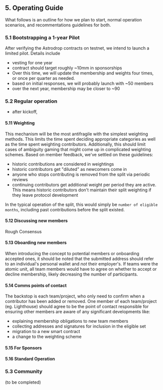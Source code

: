 ## 5. Operating Guide

What follows is an outline for how we plan to start, normal operation scenarios, and recommentations  guidelines for both.

### 5.1 Bootstrapping a 1-year Pilot

After verifying the Astrodrop contracts on testnet, we intend to launch a limited pilot. Details include 
- vesting for one year
- contract should target roughly ~10mm in sponsorships 
- Over this time, we will update the membership and weights four times, or once per quarter as needed.
- based on initial responses, we will probably launch with ~50 members
- over the next year, membership may be closer to ~90

### 5.2 Regular operation

- after kickoff, 

#### 5.11 Weighting

This mechanism will be the most antifragile with the simplest weighting methods. This limits the time spent deciding appropriate categories as well as the time spent weighting contributors. Additionally, this should limit cases of ambiguity gaming that might come up in complicated weighting schemes. Based on member feedback, we've settled on these guidelines:

- historic contributions are considered in weightings
- historic contributors get "diluted" as newcomers come in
- anyone who stops contributing is removed from the split via periodic reviews
- continuing contributors get additional weight per period they are active. This means historic contributors don't maintain their split weighting if they leave protocol development

In the typical operation of the split, this would simply be `number of eligible months`, including past contributions before the split existed.

#### 5.12 Discussing new members

Rough Consensus

#### 5.13 Oboarding new members

When introducing the concept to potential members or onboarding accepted ones, it should be noted that the submitted address should refer to an individual's personal wallet and *not* their employer's. If teams were the atomic unit, all team members would have to agree on whether to accept or decline membership, likely decreasing the number of participants.

#### 5.14 Comms points of contact

The backstop is each team/project, who only need to confirm when a contributor has been added or removed. One member of each team/project (eg. Lighthouse) should agree to be the point of contact responsible for ensuring other members are aware of any significant developments like:

- explaining membership obligations to new team members
- collecting addresses and signatures for inclusion in the eligible set
- migration to a new smart contract
- a change to the weighting scheme

#### 5.15 For Sponsors



#### 5.16 Standard Operation


### 5.3 Community

(to be completed)
